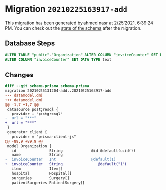 # Migration `20210225163917-add`

This migration has been generated by ahmed nasr at 2/25/2021, 6:39:24 PM.
You can check out the [state of the schema](./schema.prisma) after the migration.

## Database Steps

```sql
ALTER TABLE "public"."Organization" ALTER COLUMN "invoiceCounter" SET DEFAULT E'1',
ALTER COLUMN "invoiceCounter" SET DATA TYPE text 
```

## Changes

```diff
diff --git schema.prisma schema.prisma
migration 20210225131204-add..20210225163917-add
--- datamodel.dml
+++ datamodel.dml
@@ -1,7 +1,7 @@
 datasource postgresql {
   provider = "postgresql"
-  url = "***"
+  url = "***"
 }
 generator client {
   provider = "prisma-client-js"
@@ -89,9 +89,9 @@
 model Organization {
   id               String             @id @default(uuid())
   name             String
-  invoiceCounter   Int                @default(1)
+  invoiceCounter   String                @default("1")
   item             Item[]
   hospital         Hospital[]
   surgeries        Surgery[]
   patientSurgeries PatientSurgery[]
```


